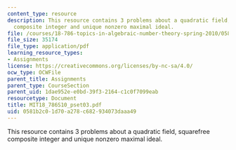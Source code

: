 ```yaml
---
content_type: resource
description: This resource contains 3 problems about a quadratic field, squarefree
  composite integer and unique nonzero maximal ideal.
file: /courses/18-786-topics-in-algebraic-number-theory-spring-2010/0581b2c01d70a278c682934073daaa49_MIT18_786S10_pset03.pdf
file_size: 35174
file_type: application/pdf
learning_resource_types:
- Assignments
license: https://creativecommons.org/licenses/by-nc-sa/4.0/
ocw_type: OCWFile
parent_title: Assignments
parent_type: CourseSection
parent_uid: 1dae952e-e0bd-39f3-2164-c1c0f7099eab
resourcetype: Document
title: MIT18_786S10_pset03.pdf
uid: 0581b2c0-1d70-a278-c682-934073daaa49
---
```

This resource contains 3 problems about a quadratic field, squarefree composite integer and unique nonzero maximal ideal.